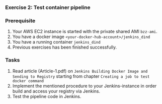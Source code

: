 ### Exercise 2: Test container pipeline 
###  Prerequisite
1. Your AWS EC2 instance is started with the private shared
AMI ```bzz-ami```.
2. You have a docker image ```<your-docker-hub-account>/jenkins_dind```
3. You have a running container ```jenkins_dind```
4. Previous exercises has been finished successfully.
### Tasks
1. Read article (Article-1.pdf) on ```Jenkins Building Docker Image and Sending to
 Registry``` starting from chapter ```Creating a job to test docker command```
2. Implement the mentioned procedure to your Jenkins-instance in order build and 
access your registry via Jenkins.
3. Test the pipeline code in Jenkins. 